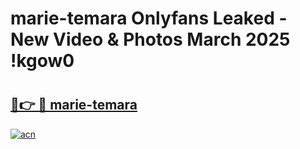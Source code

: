 # marie-temara Onlyfans Leaked - New Video & Photos March 2025 !kgow0

# <h2><a href="https://5pfuy6.iuczelnia.edu.pl?title=marie-temara&ref=kgow0">🔗👉 🔴 marie-temara</a></h2>

[![acn](https://github.com/user-attachments/assets/0f9c940e-d8b0-45ae-aac7-cd30a18b3e1c)](https://5pfuy6.iuczelnia.edu.pl?title=marie-temara&ref=kgow0)

